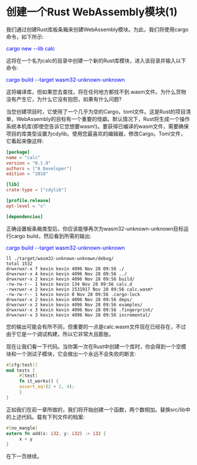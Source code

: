 # 创建一个Rust WebAssembly模块(1)

我们通过创建Rust库板条箱来创建WebAssembly模块。为此，我们将使用cargo命令，如下所示:

<font color=Blue>cargo new --lib calc</font>

这将在一个名为calc的目录中创建一个新的Rust库模块，进入该目录并输入以下命令:

<font color=Blue>cargo build --target wasm32-unknown-unknown</font>

这将编译库，但如果您去查找，将在任何地方都找不到.wasm文件。为什么货物没有产生它，为什么它没有抱怨，如果有什么问题?

当您创建项目时，它使用了一个几乎为空的Cargo。toml文件。这是Rust的项目清单，WebAssembly的目标有一个重要的怪癖。默认情况下，Rust将生成一个操作系统本机库(即使您告诉它您想要wasm!)。要获得已编译的wasm文件，需要确保项目的库类型设置为cdylib。使用您最喜欢的编辑器，修改Cargo。Toml文件，它看起来像这样:

```toml
[package]
name = "calc"
version = "0.1.0"
authors = ["A Developer"]
edition = "2018"

[lib]
crate-type = ["cdylib"]

[profile.release]
opt-level = "s"

[dependencies]
```

正确设置板条箱类型后，你应该能够再次为wasm32-unknown-unknown目标运行cargo build，然后看到所需的输出:

<font color=Blue>cargo build --target wasm32-unknown-unknown</font>

```text
ll ./target/wasm32-unknown-unknown/debug/
total 1532
drwxrwxr-x 7 kevin kevin 4096 Nov 28 09:56 ./
drwxrwxr-x 4 kevin kevin 4096 Nov 28 09:56 ../
drwxrwxr-x 2 kevin kevin 4096 Nov 28 09:56 build/
-rw-rw-r-- 1 kevin kevin 134 Nov 28 09:56 calc.d
-rwxrwxr-x 2 kevin kevin 1531917 Nov 28 09:56 calc.wasm*
-rw-rw-r-- 1 kevin kevin 0 Nov 28 09:56 .cargo-lock
drwxrwxr-x 2 kevin kevin 4096 Nov 28 09:56 deps/
drwxrwxr-x 2 kevin kevin 4096 Nov 28 09:56 examples/
drwxrwxr-x 3 kevin kevin 4096 Nov 28 09:56 .fingerprint/
drwxrwxr-x 3 kevin kevin 4096 Nov 28 09:56 incremental/
```

您的输出可能会有所不同，但重要的一点是calc.wasm文件现在已经存在，不过由于它是一个调试构建，所以它非常大且膨胀。

现在让我们看一下代码。当你第一次在Rust中创建一个库时，你会得到一个空模块和一个测试子模块，它会做出一个永远不会失败的断言:

```rust
#[cfg(test)]
mod tests {
     #[test]
     fn it_works() {
     assert_eq!(2 + 2, 4);
     }
}
```

正如我们在前一章所做的，我们将开始创建一个函数，两个数相加。替换src/lib中的上述代码。载有下列文件的档案:

```rust
#[no_mangle]
extern fn add(x: i32, y: i32) -> i32 {
     x + y
}
```

在下一页继续。